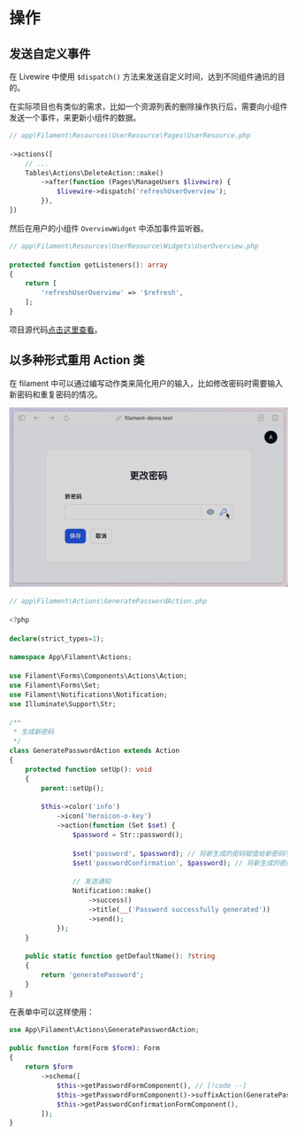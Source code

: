 # 操作

## 发送自定义事件

在 Livewire 中使用 `$dispatch()` 方法来发送自定义时间，达到不同组件通讯的目的。

在实际项目也有类似的需求，比如一个资源列表的删除操作执行后，需要向小组件发送一个事件，来更新小组件的数据。

```php
// app\Filament\Resources\UserResource\Pages\UserResource.php

->actions([
    // ...
    Tables\Actions\DeleteAction::make()
        ->after(function (Pages\ManageUsers $livewire) {
            $livewire->dispatch('refreshUserOverview');
        }),
])
```

然后在用户的小组件 `OverviewWidget` 中添加事件监听器。

```php
// app\Filament\Resources\UserResource\Widgets\UserOverview.php

protected function getListeners(): array
{
    return [
        'refreshUserOverview' => '$refresh',
    ];
}
```

项目源代码[点击这里查看](https://github.com/curder/filament-widget-refresh-demo)。

## 以多种形式重用 Action 类

在 filament 中可以通过编写动作类来简化用户的输入，比如修改密码时需要输入新密码和重复密码的情况。

![Generate password action image](images/actions/generate-password-action.gif)

```php
// app\Filament\Actions\GeneratePasswordAction.php

<?php

declare(strict_types=1);

namespace App\Filament\Actions;

use Filament\Forms\Components\Actions\Action;
use Filament\Forms\Set;
use Filament\Notifications\Notification;
use Illuminate\Support\Str;

/**
 * 生成新密码
 */
class GeneratePasswordAction extends Action
{
    protected function setUp(): void
    {
        parent::setUp();

        $this->color('info')
            ->icon('heroicon-o-key')
            ->action(function (Set $set) {
                $password = Str::password();

                $set('password', $password); // 将新生成的密码赋值给新密码字段
                $set('passwordConfirmation', $password); // 将新生成的密码赋值给确认密码字段

                // 发送通知
                Notification::make()
                    ->success()
                    ->title(__('Password successfully generated'))
                    ->send();
            });
    }

    public static function getDefaultName(): ?string
    {
        return 'generatePassword';
    }
}
```

在表单中可以这样使用：

```php
use App\Filament\Actions\GeneratePasswordAction;

public function form(Form $form): Form
{
    return $form
        ->schema([
            $this->getPasswordFormComponent(), // [!code --]
            $this->getPasswordFormComponent()->suffixAction(GeneratePasswordAction::make()), // [!code ++]
            $this->getPasswordConfirmationFormComponent(),
        ]);
}
```
